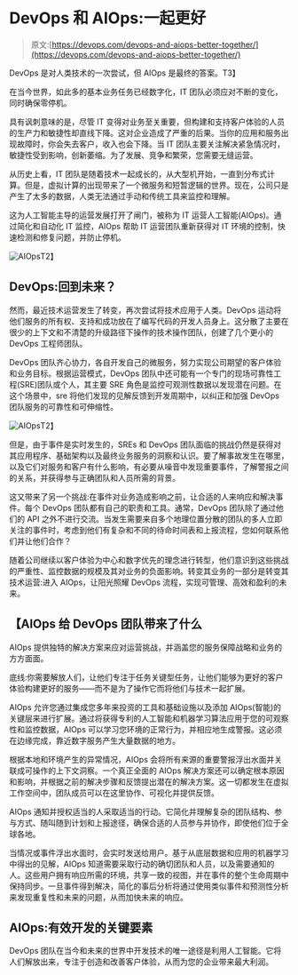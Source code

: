 # DevOps 和 AIOps:一起更好

> 原文:[https://devops.com/devops-and-aiops-better-together/](https://devops.com/devops-and-aiops-better-together/)

DevOps 是对人类技术的一次尝试，但 AIOps 是最终的答案。T3】

在当今世界，如此多的基本业务任务已经数字化，IT 团队必须应对不断的变化，同时确保零停机。

具有讽刺意味的是，尽管 IT 变得对业务至关重要，但构建和支持客户体验的人员的生产力和敏捷性却直线下降。这对企业造成了严重的后果。当你的应用和服务出现故障时，你会失去客户，收入也会下降。当 IT 团队主要关注解决紧急情况时，敏捷性受到影响，创新萎缩。为了发展、竞争和繁荣，您需要无缝运营。

从历史上看，IT 团队是随着技术一起成长的，从大型机开始，一直到分布式计算。但是，虚拟计算的出现带来了一个微服务和短暂逻辑的世界。现在，公司只是产生了太多的数据，人类无法通过手动和传统工具来监控和理解。

这为人工智能主导的运营发展打开了闸门，被称为 IT 运营人工智能(AIOps)。通过简化和自动化 IT 监控，AIOps 帮助 IT 运营团队重新获得对 IT 环境的控制，快速检测和修复问题，并防止停机。

![AIOps](../Images/73221263b9538a451ba132c88914df9b.png)T2】

## **DevOps:回到未来？**

然而，最近技术运营发生了转变，再次尝试将技术应用于人类。DevOps 运动将他们服务的所有权、支持和成功放在了编写代码的开发人员身上。这分散了主要在很少的上下文和不清楚的升级路径下操作的技术操作团队，创建了几个更小的 DevOps 工程师团队。

DevOps 团队齐心协力，各自开发自己的微服务，努力实现公司期望的客户体验和业务目标。根据运营模式，DevOps 团队中还可能有一个专门的现场可靠性工程(SRE)团队或个人，其主要 SRE 角色是监控可观测性数据以发现潜在问题。在这个场景中，sre 将他们发现的见解反馈到开发周期中，以纠正和加强 DevOps 团队服务的可靠性和可伸缩性。

![AIOps](../Images/b20be603ad3c2f6fa065ed2436068201.png)T2】

但是，由于事件是实时发生的，SREs 和 DevOps 团队面临的挑战仍然是获得对其应用程序、基础架构以及最终业务服务的洞察和认识。要了解事故发生在哪里，以及它们对服务和客户有什么影响，有必要从噪音中发现重要事件，了解警报之间的关系，并获得参与正确团队和人员所需的背景。

这又带来了另一个挑战:在事件对业务造成影响之前，让合适的人来响应和解决事件。每个 DevOps 团队都有自己的职责和工具。通常，DevOps 团队除了通过他们的 API 之外不进行交流。当发生需要来自多个地理位置分散的团队的多人立即关注的事件时，考虑到他们有复杂和不同的待命时间表和上报流程，您如何联系他们并让他们合作？

随着公司继续以客户体验为中心和数字优先的理念进行转型，他们意识到这些挑战的严重性、监控数据的规模及其对业务的负面影响。转变其业务的一部分是转变其技术运营:进入 AIOps，让阳光照耀 DevOps 流程，实现可管理、高效和盈利的未来。

## 【AIOps 给 DevOps 团队带来了什么

AIOps 提供独特的解决方案来应对运营挑战，并涵盖您的服务保障战略和业务的方方面面。  

底线:你需要解放人们，让他们专注于任务关键型任务，让他们能够为更好的客户体验构建更好的服务——而不是为了操作它而将他们与技术一起扩展。

AIOps 允许您通过集成您多年来投资的工具和基础设施以及添加 AIOps(智能)的关键层来进行扩展。通过将获得专利的人工智能和机器学习算法应用于您的可观察性和监控数据，AIOps 可以学习您环境的正常行为，并相应地生成警报。这必须在边缘完成，靠近数字服务产生大量数据的地方。

根据本地和环境产生的异常情况，AIOps 会将所有来源的重要警报浮出水面并关联成可操作的上下文洞察。一个真正全面的 AIOps 解决方案还可以确定根本原因和影响，并根据之前的解决步骤和反馈提出潜在的解决方案。这一切都发生在虚拟工作空间中，团队成员可以在这里协作、可视化并提供反馈。

AIOps 通知并授权适当的人采取适当的行动。它简化并理解复杂的团队结构、参与方式、随叫随到计划和上报途径，确保合适的人员参与并协作，即使他们位于全球各地。

当情况或事件浮出水面时，会实时发送给用户。基于从底层数据和应用的机器学习中得出的见解，AIOps 知道需要采取行动的确切团队和人员，以及需要通知的人。这些用户拥有响应所需的环境，共享一致的视图，并在事件的整个生命周期中保持同步。一旦事件得到解决，简化的事后分析将通过使用类似事件和预测性分析来发现重复性和未来的问题，从而加快未来的响应。

## **AIOps:有效开发的关键要素**

DevOps 团队在当今和未来的世界中开发技术的唯一途径是利用人工智能。它将人们解放出来，专注于创造和改善客户体验，从而为您的企业带来最大利润。
